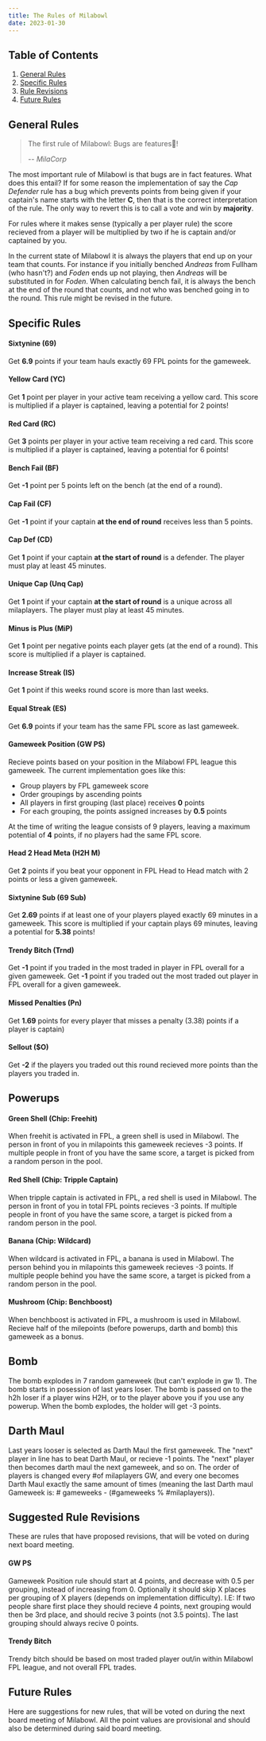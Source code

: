 ```yaml
---
title: The Rules of Milabowl
date: 2023-01-30
---
```


## Table of Contents

1. [General Rules](#general-rules)
2. [Specific Rules](#specific-rules)
3. [Rule Revisions](#suggested-rule-revisions)
4. [Future Rules](#future-rules)

## General Rules

> The first rule of Milabowl: Bugs are features🐛!
>
> -- <cite>MilaCorp</cite>

The most important rule of Milabowl is that bugs are in fact features.
What does this entail? If for some reason the implementation of say the
_Cap Defender_ rule has a bug which prevents points from being given
if your captain's name starts with the letter **C**, then that is the
correct interpretation of the rule. The only way to revert this is to
call a vote and win by **majority**.

For rules where it makes sense (typically a per player rule) the score
recieved from a player will be multiplied by two if he is captain and/or
captained by you.

In the current state of Milabowl it is always the players that end up
on your team that counts. For instance if you initially benched _Andreas_
from Fullham (who hasn't?) and _Foden_ ends up not playing, then _Andreas_
will be substituted in for _Foden_. When calculating bench fail, it is
always the bench at the end of the round that counts, and not who was
benched going in to the round. This rule might be revised in the future.

## Specific Rules

#### Sixtynine (69)

Get **6.9** points if your team hauls exactly 69 FPL points for the gameweek.

#### Yellow Card (YC)

Get **1** point per player in your active team receiving a yellow card.
This score is multiplied if a player is captained, leaving a potential
for 2 points!

#### Red Card (RC)

Get **3** points per player in your active team receiving a red card.
This score is multiplied if a player is captained, leaving a potential
for 6 points!

#### Bench Fail (BF)

Get **-1** point per 5 points left on the bench (at the end of a round).

#### Cap Fail (CF)

Get **-1** point if your captain **at the end of round** receives less
than 5 points.

#### Cap Def (CD)

Get **1** point if your captain **at the start of round** is a defender.
The player must play at least 45 minutes.

#### Unique Cap (Unq Cap)

Get **1** point if your captain **at the start of round** is a unique across
all milaplayers. The player must play at least 45 minutes.

#### Minus is Plus (MiP)

Get **1** point per negative points each player gets (at the end of a round).
This score is multiplied if a player is captained.

#### Increase Streak (IS)

Get **1** point if this weeks round score is more than last weeks.

#### Equal Streak (ES)

Get **6.9** points if your team has the same FPL score as last gameweek.

#### Gameweek Position (GW PS)

Recieve points based on your position in the Milabowl FPL league this gameweek.
The current implementation goes like this:

- Group players by FPL gameweek score
- Order groupings by ascending points
- All players in first grouping (last place) receives **0** points
- For each grouping, the points assigned increases by **0.5** points

At the time of writing the league consists of 9 players, leaving a maximum
potential of **4** points, if no players had the same FPL score.

#### Head 2 Head Meta (H2H M)

Get **2** points if you beat your opponent in FPL Head to Head match with
2 points or less a given gameweek.

#### Sixtynine Sub (69 Sub)

Get **2.69** points if at least one of your players played exactly 69 minutes
in a gameweek. This score is multiplied if your captain plays 69 minutes,
leaving a potential for **5.38** points!

#### Trendy Bitch (Trnd)

Get **-1** point if you traded in the most traded in player in FPL overall
for a given gameweek. Get **-1** point if you traded out the most traded out
player in FPL overall for a given gameweek.

#### Missed Penalties (Pn)

Get **1.69** points for every player that misses a penalty (3.38) points if a player
is captain)

#### Sellout ($O)

Get **-2** if the players you traded out this round recieved more points than
the players you traded in.

## Powerups

#### Green Shell (Chip: Freehit)

When freehit is activated in FPL, a green shell is used in Milabowl. The person
in front of you in milapoints this gameweek recieves -3 points. If multiple
people in front of you have the same score, a target is picked
from a random person in the pool.

#### Red Shell (Chip: Tripple Captain)

When tripple captain is activated in FPL, a red shell is used in Milabowl.
The person in front of you in total FPL points recieves -3 points.
If multiple people in front of you have the same score, a target is picked
from a random person in the pool.

#### Banana (Chip: Wildcard)

When wildcard is activated in FPL, a banana is used in Milabowl.
The person behind you in milapoints this gameweek recieves -3 points.
If multiple people behind you have the same score, a target is picked
from a random person in the pool.

#### Mushroom (Chip: Benchboost)

When benchboost is activated in FPL, a mushroom is used in Milabowl.
Recieve half of the milepoints (before powerups, darth and bomb) this gameweek
as a bonus.

## Bomb

The bomb explodes in 7 random gameweek (but can't explode in gw 1). The bomb
starts in posession of last years loser. The bomb is passed on to the h2h loser
if a player wins H2H, or to the player above you if you use any powerup. When
the bomb explodes, the holder will get -3 points.

## Darth Maul

Last years looser is selected as Darth Maul the first gameweek. The "next" player
in line has to beat Darth Maul, or recieve -1 points. The "next" player then
becomes darth maul the next gameweek, and so on. The order of players is changed
every #of milaplayers GW, and every one becomes Darth Maul exactly the same amount
of times (meaning the last Darth maul Gameweek is: # gameweeks - (#gameweeks % #milaplayers)).

## Suggested Rule Revisions

These are rules that have proposed revisions, that will be voted on during
next board meeting.

#### GW PS

Gameweek Position rule should start at 4 points, and decrease with 0.5 per
grouping, instead of increasing from 0. Optionally it should skip X places
per grouping of X players (depends on implementation difficulty). I.E: If
two people share first place they should recieve 4 points, next grouping
would then be 3rd place, and should recive 3 points (not 3.5 points). The
last grouping should always recive 0 points.

#### Trendy Bitch

Trendy bitch should be based on most traded player out/in within Milabowl
FPL league, and not overall FPL trades.

## Future Rules

Here are suggestions for new rules, that will be voted on during the next
board meeting of Milabowl. All the point values are provisional and should
also be determined during said board meeting.
